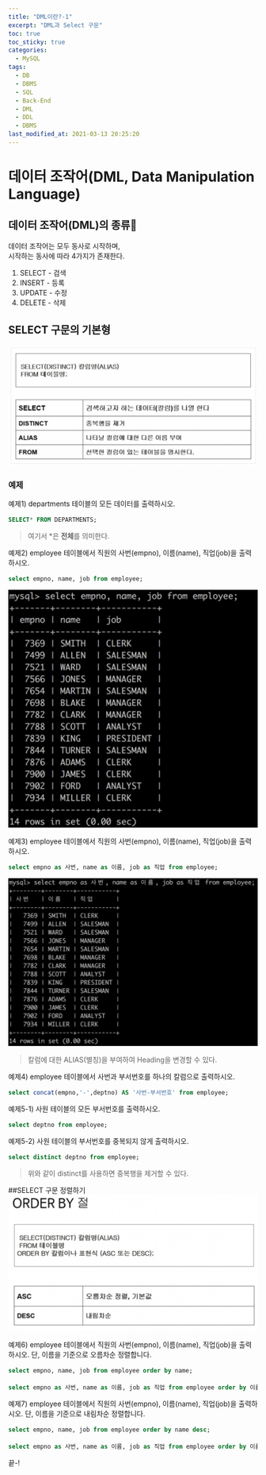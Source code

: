 ```yaml
---
title: "DML이란?-1"
excerpt: "DML과 Select 구문"
toc: true
toc_sticky: true
categories:
  - MySQL
tags:
  - DB
  - DBMS
  - SQL
  - Back-End
  - DML
  - DDL
  - DBMS
last_modified_at: 2021-03-13 20:25:20
---
```


# 데이터 조작어(DML, Data Manipulation Language)

## 데이터 조작어(DML)의 종류
데이터 조작어는 모두 동사로 시작하며,  
시작하는 동사에 따라 4가지가 존재한다.  
1. SELECT - 검색
2. INSERT - 등록
3. UPDATE - 수정
4. DELETE - 삭제

## SELECT 구문의 기본형
![sql](../assets/images/SQL/sql5.png)

### 예제
예제1) departments 테이블의 모든 데이터를 출력하시오.
```sql
SELECT* FROM DEPARTMENTS;
```
>여기서 *은 **전체**를 의미한다.
  
예제2) employee 테이블에서 직원의 사번(empno), 이름(name), 직업(job)을 출력하시오.
```sql
select empno, name, job from employee;
```
![sql](../assets/images/SQL/sql7.png)
  
예제3) employee 테이블에서 직원의 사번(empno), 이름(name), 직업(job)을 출력하시오.
```sql
select empno as 사번, name as 이름, job as 직업 from employee;
```
![sql](../assets/images/SQL/sql6.png)
>칼럼에 대한 ALIAS(별칭)을 부여하여 Heading을 변경할 수 있다.

예제4) employee 테이블에서 사번과 부서번호를 하나의 칼럼으로 출력하시오.
```sql
select concat(empno,'-',deptno) AS '사번-부서번호' from employee;
```
예제5-1) 사원 테이블의 모든 부서번호를 출력하시오.
```sql
select deptno from employee;
```
예제5-2) 사원 테이블의 부서번호를 중복되지 않게 출력하시오.
```sql
select distinct deptno from employee;
```
>위와 같이 distinct를 사용하면 중복행을 제거할 수 있다.

##SELECT 구문 정렬하기
![sql](../assets/images/SQL/sql8.png)

예제6) employee 테이블에서 직원의 사번(empno), 이름(name), 직업(job)을 출력하시오.
단, 이름을 기준으로 오름차순 정렬합니다.

```sql
select empno, name, job from employee order by name;

select empno as 사번, name as 이름, job as 직업 from employee order by 이름;
```

예제7) employee 테이블에서 직원의 사번(empno), 이름(name), 직업(job)을 출력하시오.
단, 이름을 기준으로 내림차순 정렬합니다.
```sql
select empno, name, job from employee order by name desc;

select empno as 사번, name as 이름, job as 직업 from employee order by 이름 desc;
```

끝-!